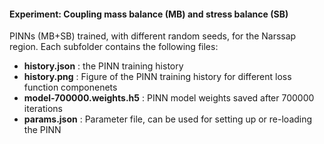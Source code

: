 #### Experiment: Coupling mass balance (MB) and stress balance (SB)
PINNs (MB+SB) trained, with different random seeds, for the Narssap region. Each subfolder contains the following files: 
- **history.json** : the PINN training history
- **history.png** : Figure of the PINN training history for different loss function componenets
- **model-700000.weights.h5** : PINN model weights saved after 700000 iterations
- **params.json** : Parameter file, can be used for setting up or re-loading the PINN
